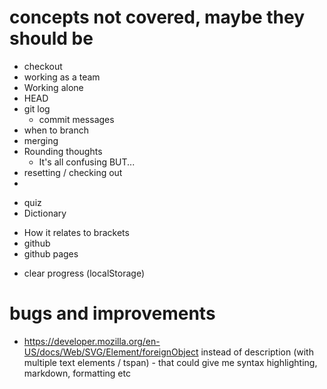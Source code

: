 # concepts not covered, maybe they should be

- checkout
- working as a team
- Working alone
- HEAD
- git log
  - commit messages
- when to branch
- merging
- Rounding thoughts
  - It's all confusing BUT...
- resetting / checking out
-

* quiz
* Dictionary

- How it relates to brackets
- github
- github pages

* clear progress (localStorage)

# bugs and improvements

- https://developer.mozilla.org/en-US/docs/Web/SVG/Element/foreignObject instead of description (with multiple text elements / tspan) - that could give me syntax highlighting, markdown, formatting etc
